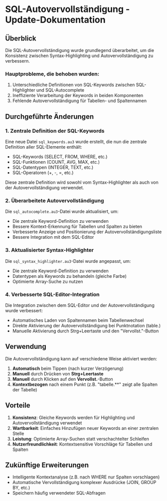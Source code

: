 # SQL-Autovervollständigung - Update-Dokumentation

## Überblick

Die SQL-Autovervollständigung wurde grundlegend überarbeitet, um die Konsistenz zwischen Syntax-Highlighting und Autovervollständigung zu verbessern. 

### Hauptprobleme, die behoben wurden:

1. Unterschiedliche Definitionen von SQL-Keywords zwischen SQL-Highlighter und SQL-Autocomplete
2. Ineffiziente Verarbeitung der Keywords in beiden Komponenten
3. Fehlende Autovervollständigung für Tabellen- und Spaltennamen

## Durchgeführte Änderungen

### 1. Zentrale Definition der SQL-Keywords

Eine neue Datei `sql_keywords.au3` wurde erstellt, die nun die zentrale Definition aller SQL-Elemente enthält:
- SQL-Keywords (SELECT, FROM, WHERE, etc.)
- SQL-Funktionen (COUNT, AVG, MAX, etc.)
- SQL-Datentypen (INTEGER, TEXT, etc.)
- SQL-Operatoren (+, -, =, etc.)

Diese zentrale Definition wird sowohl vom Syntax-Highlighter als auch von der Autovervollständigung verwendet.

### 2. Überarbeitete Autovervollständigung

Die `sql_autocomplete.au3`-Datei wurde aktualisiert, um:
- Die zentrale Keyword-Definition zu verwenden
- Bessere Kontext-Erkennung für Tabellen und Spalten zu bieten
- Verbesserte Anzeige und Positionierung der Autovervollständigungsliste
- Bessere Integration mit dem SQL-Editor

### 3. Aktualisierter Syntax-Highlighter

Die `sql_syntax_highlighter.au3`-Datei wurde angepasst, um:
- Die zentrale Keyword-Definition zu verwenden
- Datentypen als Keywords zu behandeln (gleiche Farbe)
- Optimierte Array-Suche zu nutzen

### 4. Verbesserte SQL-Editor-Integration

Die Integration zwischen dem SQL-Editor und der Autovervollständigung wurde verbessert:
- Automatisches Laden von Spaltennamen beim Tabellenwechsel
- Direkte Aktivierung der Autovervollständigung bei Punktnotation (table.)
- Manuelle Aktivierung durch Strg+Leertaste und den "Vervollst."-Button

## Verwendung

Die Autovervollständigung kann auf verschiedene Weise aktiviert werden:
1. **Automatisch** beim Tippen (nach kurzer Verzögerung)
2. **Manuell** durch Drücken von **Strg+Leertaste**
3. **Manuell** durch Klicken auf den **Vervollst.**-Button
4. **Kontextbezogen** nach einem Punkt (z.B. "tabelle.**" zeigt alle Spalten der Tabelle)

## Vorteile

1. **Konsistenz**: Gleiche Keywords werden für Highlighting und Autovervollständigung verwendet
2. **Wartbarkeit**: Einfaches Hinzufügen neuer Keywords an einer zentralen Stelle
3. **Leistung**: Optimierte Array-Suchen statt verschachtelter Schleifen
4. **Nutzerfreundlichkeit**: Kontextsensitive Vorschläge für Tabellen und Spalten

## Zukünftige Erweiterungen

- Intelligente Kontextanalyse (z.B. nach WHERE nur Spalten vorschlagen)
- Automatische Vervollständigung komplexer Ausdrücke (JOIN, GROUP BY, etc.)
- Speichern häufig verwendeter SQL-Abfragen
